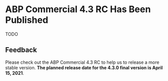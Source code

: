 # ABP Commercial 4.3 RC Has Been Published

TODO

## Feedback

Please check out the ABP Commercial 4.3 RC to help us to release a more stable version. **The planned release date for the 4.3.0 final version is April 15, 2021**.